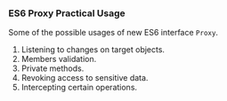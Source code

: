 ### ES6 Proxy Practical Usage
Some of the possible usages of new ES6 interface `Proxy`.

1. Listening to changes on target objects.
2. Members validation.
3. Private methods.
4. Revoking access to sensitive data.
5. Intercepting certain operations.
